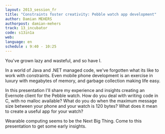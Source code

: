 ```yaml
---
layout: 2013_session_fr
title: "Constraints foster creativity: Pebble watch app development"
author: Damian MEHERS
authorpost: damian-mehers
track: 13_incubator
code: s13in1a
web: 
language: en
schedule : 9:40 - 10:25
---
```


You've grown lazy and wasteful, and so have I.

In a world of Java and .NET managed code, we've forgotten what its like to work with constraints. Even mobile phone development is an exercise in luxury with megabytes of memory, and garbage collection making life easy.

In this presentation I'll share my experience and insights creating an Evernote client for the Pebble watch. How do you deal with writing code in C, with no malloc available? What do you do when the maximum message size between your phone and your watch is 120 bytes? What does it mean to create a useful app for your watch?

Wearable computing seems to be the Next Big Thing. Come to this presentation to get some early insights.
